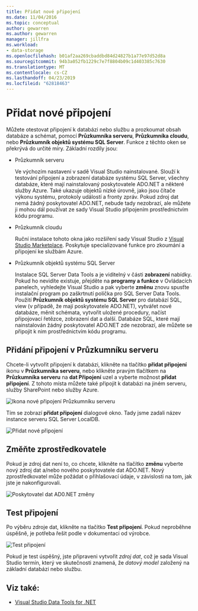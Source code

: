 ```yaml
---
title: Přidat nové připojení
ms.date: 11/04/2016
ms.topic: conceptual
author: gewarren
ms.author: gewarren
manager: jillfra
ms.workload:
- data-storage
ms.openlocfilehash: b01af2aa269cbaddbd84d24827b1a77e97d52d8a
ms.sourcegitcommit: 94b3a052fb1229c7e7f8804b09c1d403385c7630
ms.translationtype: MT
ms.contentlocale: cs-CZ
ms.lasthandoff: 04/23/2019
ms.locfileid: "62818463"
---
```

# <a name="add-new-connections"></a>Přidat nové připojení

Můžete otestovat připojení k databázi nebo službu a prozkoumat obsah databáze a schémat, pomocí **Průzkumníka serveru**, **Průzkumníka cloudu**, nebo **Průzkumník objektů systému SQL Server**. Funkce z těchto oken se překrývá do určité míry. Základní rozdíly jsou:

- Průzkumník serveru

   Ve výchozím nastavení v sadě Visual Studio nainstalované. Slouží k testování připojení a zobrazení databáze systému SQL Server, všechny databáze, které mají nainstalovaný poskytovatele ADO.NET a některé služby Azure. Také ukazuje objektů nízké úrovně, jako jsou čítače výkonu systému, protokoly událostí a fronty zpráv. Pokud zdroj dat nemá žádný poskytovatel ADO.NET, nebude tady nezobrazí, ale můžete ji mohou dál používat ze sady Visual Studio připojením prostřednictvím kódu programu.

- Průzkumník cloudu

   Ruční instalace tohoto okna jako rozšíření sady Visual Studio z [Visual Studio Marketplace](https://marketplace.visualstudio.com/items?itemName=ms-azuretools.CloudExplorerForVS). Poskytuje specializované funkce pro zkoumání a připojení ke službám Azure.

- Průzkumník objektů systému SQL Server

   Instalace SQL Server Data Tools a je viditelný v části **zobrazení** nabídky. Pokud ho nevidíte existuje, přejděte na **programy a funkce** v Ovládacích panelech, vyhledejte Visual Studio a pak vyberte **změnu** znovu spusťte instalační program po zaškrtnutí políčka pro SQL Server Data Tools. Použití **Průzkumník objektů systému SQL Server** pro databází SQL, view (v případě, že mají poskytovatele ADO.NET), vytvářet nové databáze, měnit schémata, vytvořit uložené procedury, načíst připojovací řetězce, zobrazení dat a další. Databáze SQL, které mají nainstalován žádný poskytovatel ADO.NET zde nezobrazí, ale můžete se připojit k nim prostřednictvím kódu programu.

## <a name="add-a-connection-in-server-explorer"></a>Přidání připojení v Průzkumníku serveru

Chcete-li vytvořit připojení k databázi, klikněte na tlačítko **přidat připojení** ikonu v **Průzkumníka serveru**, nebo klikněte pravým tlačítkem na **Průzkumníka serveru** na **dat Připojení** uzel a vyberte možnost **přidat připojení**. Z tohoto místa můžete také připojit k databázi na jiném serveru, služby SharePoint nebo služby Azure.

![Ikona nové připojení Průzkumníku serveru](../data-tools/media/raddata-server-explorer-new-connection-icon.png)

Tím se zobrazí **přidat připojení** dialogové okno. Tady jsme zadali název instance serveru SQL Server LocalDB.

![Přidat nové připojení](../data-tools/media/raddata-add-new-connection-dialog.png)

## <a name="change-the-provider"></a>Změňte zprostředkovatele

Pokud je zdroj dat není to, co chcete, klikněte na tlačítko **změnu** vyberte nový zdroj dat a/nebo nového poskytovatele dat ADO.NET. Nový zprostředkovatel může požádat o přihlašovací údaje, v závislosti na tom, jak jste je nakonfigurovali.

![Poskytovatel dat AD0.NET změny](../data-tools/media/raddata-change-ad0.net-data-provider.png)

## <a name="test-the-connection"></a>Test připojení

Po výběru zdroje dat, klikněte na tlačítko **Test připojení**. Pokud neproběhne úspěšně, je potřeba řešit podle v dokumentaci od výrobce.

![Test připojení](../data-tools/media/raddata-test-connection.png)

Pokud je test úspěšný, jste připraveni vytvořit *zdroj dat*, což je sada Visual Studio termín, který ve skutečnosti znamená, že *datový model* založený na základní databázi nebo službu.

## <a name="see-also"></a>Viz také:

- [Visual Studio Data Tools for .NET](../data-tools/visual-studio-data-tools-for-dotnet.md)
